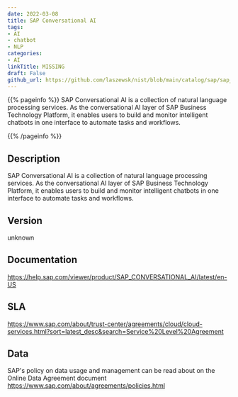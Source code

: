 ```yaml
---
date: 2022-03-08
title: SAP Conversational AI
tags: 
- AI
- chatbot
- NLP
categories: 
- AI
linkTitle: MISSING
draft: False         
github_url: https://github.com/laszewsk/nist/blob/main/catalog/sap/sap_conversational_ai.yaml
---
```


{{% pageinfo %}}
SAP Conversational AI is a collection of natural language processing
services. As the conversational AI layer of SAP Business Technology
Platform, it enables users to build and monitor intelligent chatbots
in one interface to automate tasks and workflows.

{{% /pageinfo %}}

## Description

SAP Conversational AI is a collection of natural language processing
services. As the conversational AI layer of SAP Business Technology
Platform, it enables users to build and monitor intelligent chatbots
in one interface to automate tasks and workflows.


## Version

unknown

## Documentation

https://help.sap.com/viewer/product/SAP_CONVERSATIONAL_AI/latest/en-US

## SLA

https://www.sap.com/about/trust-center/agreements/cloud/cloud-services.html?sort=latest_desc&search=Service%20Level%20Agreement

## Data

SAP's policy on data usage and management can be read about on the Online Data Agreement document https://www.sap.com/about/agreements/policies.html

